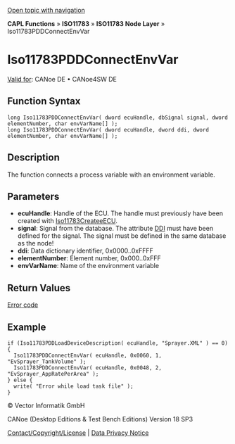 [Open topic with navigation](../../../../../../CANoeDEFamily.htm#Topics/CAPLFunctions/ISO11783/ISONodeLayer/Functions/CAPLfunctionIso11783PDDconnectenvvar.md)

**CAPL Functions** » **ISO11783** » **ISO11783 Node Layer** » Iso11783PDDConnectEnvVar

# Iso11783PDDConnectEnvVar

[Valid for](../../../../Shared/FeatureAvailability.md): CANoe DE • CANoe4SW DE

## Function Syntax

```plaintext
long Iso11783PDDConnectEnvVar( dword ecuHandle, dbSignal signal, dword elementNumber, char envVarName[] );
long Iso11783PDDConnectEnvVar( dword ecuHandle, dword ddi, dword elementNumber, char envVarName[] );
```

## Description

The function connects a process variable with an environment variable.

## Parameters

- **ecuHandle**: Handle of the ECU. The handle must previously have been created with [Iso11783CreateeECU](CAPLfunctionIso11783CreateECU.md).
- **signal**: Signal from the database. The attribute [DDI](../../../../CANoeCANalyzer/ISO11783/processData/ProcessDataDefinition.md) must have been defined for the signal. The signal must be defined in the same database as the node!
- **ddi**: Data dictionary identifier, 0x0000..0xFFFF
- **elementNumber**: Element number, 0x000..0xFFF
- **envVarName**: Name of the environment variable

## Return Values

[Error code](../CAPLfunctionsISONLErrorCodesPDDOnError.md)

## Example

```plaintext
if (Iso11783PDDLoadDeviceDescription( ecuHandle, "Sprayer.XML" ) == 0) {
  Iso11783PDDConnectEnvVar( ecuHandle, 0x0060, 1, "EvSprayer_TankVolume" );
  Iso11783PDDConnectEnvVar( ecuHandle, 0x0048, 2, "EvSprayer_AppRatePerArea" );
} else {
  write( "Error while load task file" );
}
```

© Vector Informatik GmbH

CANoe (Desktop Editions & Test Bench Editions) Version 18 SP3

[Contact/Copyright/License](../../../../Shared/ContactCopyrightLicense.md) | [Data Privacy Notice](https://www.vector.com/int/en/company/get-info/privacy-policy/)